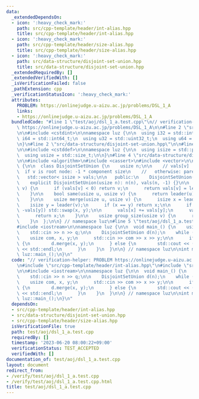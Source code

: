 ```yaml
---
data:
  _extendedDependsOn:
  - icon: ':heavy_check_mark:'
    path: src/cpp-template/header/int-alias.hpp
    title: src/cpp-template/header/int-alias.hpp
  - icon: ':heavy_check_mark:'
    path: src/cpp-template/header/size-alias.hpp
    title: src/cpp-template/header/size-alias.hpp
  - icon: ':heavy_check_mark:'
    path: src/data-structure/disjoint-set-union.hpp
    title: src/data-structure/disjoint-set-union.hpp
  _extendedRequiredBy: []
  _extendedVerifiedWith: []
  _isVerificationFailed: false
  _pathExtension: cpp
  _verificationStatusIcon: ':heavy_check_mark:'
  attributes:
    PROBLEM: https://onlinejudge.u-aizu.ac.jp/problems/DSL_1_A
    links:
    - https://onlinejudge.u-aizu.ac.jp/problems/DSL_1_A
  bundledCode: "#line 1 \"test/aoj/dsl_1_a.test.cpp\"\n// verification-helper: PROBLEM\
    \ https://onlinejudge.u-aizu.ac.jp/problems/DSL_1_A\n\n#line 2 \"src/cpp-template/header/int-alias.hpp\"\
    \n\n#include <cstdint>\n\nnamespace luz {\n\n  using i32 = std::int32_t;\n  using\
    \ i64 = std::int64_t;\n  using u32 = std::uint32_t;\n  using u64 = std::uint64_t;\n\
    \n}\n#line 2 \"src/data-structure/disjoint-set-union.hpp\"\n\n#line 2 \"src/cpp-template/header/size-alias.hpp\"\
    \n\n#include <cstddef>\n\nnamespace luz {\n\n  using isize = std::ptrdiff_t;\n\
    \  using usize = std::size_t;\n\n}\n#line 4 \"src/data-structure/disjoint-set-union.hpp\"\
    \n\n#include <algorithm>\n#include <cassert>\n#include <vector>\n\nnamespace luz\
    \ {\n\n  class DisjointSetUnion {\n    usize n;\n\n    // vals[v] :=\n    // \
    \  if v is root node: -1 * component size\n    //   otherwise: parent node\n \
    \   std::vector< isize > vals;\n\n   public:\n    DisjointSetUnion() = default;\n\
    \    explicit DisjointSetUnion(usize n): n(n), vals(n, -1) {}\n\n    usize leader(usize\
    \ v) {\n      if (vals[v] < 0) return v;\n      return vals[v] = leader(vals[v]);\n\
    \    }\n\n    bool same(usize u, usize v) {\n      return leader(u) == leader(v);\n\
    \    }\n\n    usize merge(usize u, usize v) {\n      isize x = leader(u);\n  \
    \    isize y = leader(v);\n      if (x == y) return x;\n\n      if (-vals[x] <\
    \ -vals[y]) std::swap(x, y);\n\n      vals[x] += vals[y];\n      vals[y] = x;\n\
    \      return x;\n    }\n\n    usize group_size(usize v) {\n      return -vals[leader(v)];\n\
    \    }\n  };\n\n} // namespace luz\n#line 5 \"test/aoj/dsl_1_a.test.cpp\"\n\n\
    #include <iostream>\n\nnamespace luz {\n\n  void main_() {\n    usize n, q;\n\
    \    std::cin >> n >> q;\n\n    DisjointSetUnion d(n);\n    while (q--) {\n  \
    \    usize com, x, y;\n      std::cin >> com >> x >> y;\n\n      if (not com)\
    \ {\n        d.merge(x, y);\n      } else {\n        std::cout << (d.same(x, y))\
    \ << std::endl;\n      }\n    }\n  }\n\n} // namespace luz\n\nint main() {\n \
    \ luz::main_();\n}\n"
  code: "// verification-helper: PROBLEM https://onlinejudge.u-aizu.ac.jp/problems/DSL_1_A\n\
    \n#include \"src/cpp-template/header/int-alias.hpp\"\n#include \"src/data-structure/disjoint-set-union.hpp\"\
    \n\n#include <iostream>\n\nnamespace luz {\n\n  void main_() {\n    usize n, q;\n\
    \    std::cin >> n >> q;\n\n    DisjointSetUnion d(n);\n    while (q--) {\n  \
    \    usize com, x, y;\n      std::cin >> com >> x >> y;\n\n      if (not com)\
    \ {\n        d.merge(x, y);\n      } else {\n        std::cout << (d.same(x, y))\
    \ << std::endl;\n      }\n    }\n  }\n\n} // namespace luz\n\nint main() {\n \
    \ luz::main_();\n}\n"
  dependsOn:
  - src/cpp-template/header/int-alias.hpp
  - src/data-structure/disjoint-set-union.hpp
  - src/cpp-template/header/size-alias.hpp
  isVerificationFile: true
  path: test/aoj/dsl_1_a.test.cpp
  requiredBy: []
  timestamp: '2023-06-20 08:00:22+09:00'
  verificationStatus: TEST_ACCEPTED
  verifiedWith: []
documentation_of: test/aoj/dsl_1_a.test.cpp
layout: document
redirect_from:
- /verify/test/aoj/dsl_1_a.test.cpp
- /verify/test/aoj/dsl_1_a.test.cpp.html
title: test/aoj/dsl_1_a.test.cpp
---
```

